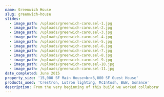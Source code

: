 ```yaml
---
name: Greenwich House
slug: greenwich-house
slides:
  - image_path: /uploads/greenwich-carousel-1.jpg
  - image_path: /uploads/greenwich-carousel-2.jpg
  - image_path: /uploads/greenwich-carousel-3.jpg
  - image_path: /uploads/greenwich-carousel-4.jpg
  - image_path: /uploads/greenwich-carousel-5.jpg
  - image_path: /uploads/greenwich-carousel-6.jpg
  - image_path: /uploads/greenwich-carousel-7.jpg
  - image_path: /uploads/greenwich-carousel-8.jpg
  - image_path: /uploads/greenwich-carousel-9.jpg
  - image_path: /uploads/greenwich-carousel-10.jpg
  - image_path: /uploads/greenwich-carousel-11.jpg
date_completed: June 2015
property_size: '15,000 SF Main House<br>3,000 SF Guest House'
products_used: 'Crestron, Lutron lighting, McIntosh, B&W, Sonance'
description: From the very beginning of this build we worked collaboratively with both the architect and designer on the integration of every control system, including the audio/video, lighting, HVAC, security (including gate control), pool, wireless network, fire pit, theater, and the remote control of the guesthouse.
---
```

